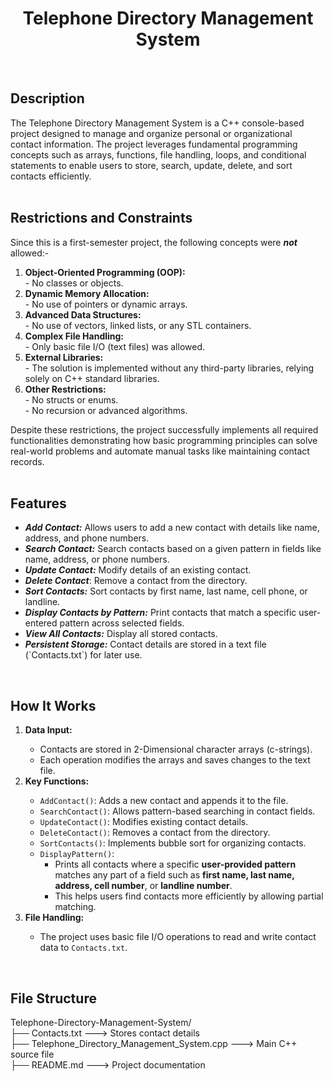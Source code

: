 <h1 align="center">Telephone Directory Management System</h1>
<br>
<h2>Description</h2>
The Telephone Directory Management System is a C++ console-based project designed to manage and organize personal or organizational contact information. The project leverages fundamental programming concepts such as arrays, functions, file handling, loops, and conditional statements to enable users to store, search, update, delete, and sort contacts efficiently.
<br><br>
<h2>Restrictions and Constraints</h2>
Since this is a first-semester project, the following concepts were <b><i>not</i></b> allowed:-
<ol>
  <li><b>Object-Oriented Programming (OOP):</b></li>
   - No classes or objects.
  <li><b>Dynamic Memory Allocation:</b></li>
   - No use of pointers or dynamic arrays.
  <li><b>Advanced Data Structures:</b></li>
   - No use of vectors, linked lists, or any STL containers.
  <li><b>Complex File Handling:</b></li>
   - Only basic file I/O (text files) was allowed.
  <li><b>External Libraries:</b></li>
   - The solution is implemented without any third-party libraries, relying solely on C++ standard libraries.
  <li><b>Other Restrictions:</b></li>
   - No structs or enums.
  <br>
   - No recursion or advanced algorithms.
</ol>
Despite these restrictions, the project successfully implements all required functionalities demonstrating how basic programming principles can solve real-world problems and automate manual tasks like maintaining contact records.
<br><br>
<h2>Features</h2>
<ul>
  <li><b><i>Add Contact:</i></b> Allows users to add a new contact with details like name, address, and phone numbers.</li>
  <li><b><i>Search Contact:</i></b> Search contacts based on a given pattern in fields like name, address, or phone numbers.</li>
  <li><b><i>Update Contact:</i></b> Modify details of an existing contact.</li>
  <li><b><i>Delete Contact</i></b>: Remove a contact from the directory.</li>
  <li><b><i>Sort Contacts:</i></b> Sort contacts by first name, last name, cell phone, or landline.</li>
  <li><b><i>Display Contacts by Pattern:</i></b> Print contacts that match a specific user-entered pattern across selected fields.</li>
  <li><b><i>View All Contacts:</i></b> Display all stored contacts.</li>
  <li><b><i>Persistent Storage:</i></b> Contact details are stored in a text file (`Contacts.txt`) for later use.</li>
</ul>
<br>
<h2>How It Works</h2>
<ol>
   <li><b>Data Input:</b></li>
  
   - Contacts are stored in 2-Dimensional character arrays (c-strings).
   - Each operation modifies the arrays and saves changes to the text file.
   <li><b>Key Functions:</b></li>
  
   - `AddContact()`: Adds a new contact and appends it to the file.
   - `SearchContact()`: Allows pattern-based searching in contact fields.
   - `UpdateContact()`: Modifies existing contact details.
   - `DeleteContact()`: Removes a contact from the directory.
   - `SortContacts()`: Implements bubble sort for organizing contacts.
   - `DisplayPattern()`:
      - Prints all contacts where a specific **user-provided pattern** matches any part of a field such as **first name, last name, address, cell number**, or **landline number**.
      - This helps users find contacts more efficiently by allowing partial matching.
   <li><b>File Handling:</b></li>
   
   - The project uses basic file I/O operations to read and write contact data to `Contacts.txt`.
</ol>
<br>
<h2>File Structure</h2>
Telephone-Directory-Management-System/
<br>
├── Contacts.txt ---> Stores contact details
<br>
├── Telephone_Directory_Management_System.cpp ---> Main C++ source file
<br>
├── README.md ---> Project documentation
